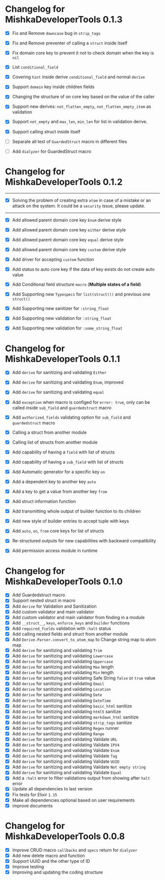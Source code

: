 # Changelog for MishkaDeveloperTools 0.1.3

- [x] Fix and Remove `downcase` bug in `strip_tags`
- [x] Fix and Remove preventer of calling a `struct` inside itself
- [x] Fix domain core key to prevent it not to check domain when the key is `nil`
- [x] List `conditional_field`
- [x] Covering `hint` inside derive `conditional_field` and normal `derive`
- [x] Support `domain` key inside children fields
- [x] Changing the structure of on core key based on the value of the caller
- [x] Support new derives: `not_flatten_empty`, `not_flatten_empty_item` as validation
- [x] Support `not_empty` and `max_len`, `min_len` for list in validation derive.
- [x] Support calling struct inside itself
- [ ] Separate all test of `GuardedStruct` macro in different files
- [ ] Add `dialyzer` for GuardedStruct macro


# Changelog for MishkaDeveloperTools 0.1.2

---
- [x] Solving the problem of creating extra `atom` in case of a mistake or an attack on the system. It could be a `security` issue, please update.
---

- [x] Add allowed parent domain core key `Enum` derive style
- [x] Add allowed parent domain core key `either` derive style
- [x] Add allowed parent domain core key `equal` derive style
- [x] Add allowed parent domain core key `custom` derive style
- [x] Add driver for accepting `custom` function
- [x] Add status to auto core key if the data of key exists do not create auto value
- [x] Add Conditional field structure `macro` (**Multiple states of a field**)
- [x] Add Supporting new `Typespecs` for `list(struct())` and previous one `struct()`
- [x] Add Supporting new sanitizer for `:string_float`
- [x] Add Supporting new validation for `:string_float`
- [x] Add Supporting new validation for `:some_string_float`


# Changelog for MishkaDeveloperTools 0.1.1

- [x] Add `derive` for sanitizing and validating `Either`
- [x] Add `derive` for sanitizing and validating `Enum`, improved
- [x] Add `derive` for sanitizing and validating `equal`
- [x] Add `exception` when macro is configed for `error: true`, only can be called inside `sub_field` and `guardedstruct` macro
- [x] Add `authorized_fields` validating option for `sub_field` and `guardedstruct` macro
- [x] Calling a struct from another module
- [x] Calling list of structs from another module
- [x] Add capability of having a `field` with list of structs
- [x] Add capability of having a `sub_field` with list of structs
- [x] Add Automatic generator for a specific key `on`
- [x] Add a dependent key to another key `auto`
- [x] Add a key to get a value from another key `from`
- [x] Add struct information function
- [x] Add transmitting whole output of builder function to its children
- [x] Add new style of builder entries to accept tuple with keys
- [x] Add `auto`, `on`, `from` core keys for list of structs
- [x] Re-structured outputs for new capabilities with backward compatibility
- [x] Add permission access module in runtime


# Changelog for MishkaDeveloperTools 0.1.0

- [x] Add Guardedstruct macro
- [x] Support nested struct in macro
- [x] Add `derive` for Validation and Sanitization
- [x] Add custom validator and main validator
- [x] Add custom validator and main validator from finding in a module
- [x] Add `__struct__`, `keys`, `enforce_keys` and `builder` functions
- [x] Add `required_fields` validation with `:halt` status
- [x] Add calling nested fields and struct from another module
- [x] Add `Derive.Parser.convert_to_atom_map` to Change string map to atom map
- [x] Add `derive` for sanitizing and validating `Trim`
- [x] Add `derive` for sanitizing and validating `Lowercase`
- [x] Add `derive` for sanitizing and validating `Uppercase`
- [x] Add `derive` for sanitizing and validating `Max` length
- [x] Add `derive` for sanitizing and validating `Min` length
- [x] Add `derive` for sanitizing and validating Safe String `false` or `true` value
- [x] Add `derive` for sanitizing and validating `Email`
- [x] Add `derive` for sanitizing and validating `Location`
- [x] Add `derive` for sanitizing and validating `Date`
- [x] Add `derive` for sanitizing and validating `DateTime`
- [x] Add `derive` for sanitizing and validating `basic_html` sanitize
- [x] Add `derive` for sanitizing and validating `html5` sanitize
- [x] Add `derive` for sanitizing and validating `markdown_html` sanitize
- [x] Add `derive` for sanitizing and validating `strip_tags` sanitize
- [x] Add `derive` for sanitizing and validating `Regex` runner
- [x] Add `derive` for sanitizing and validating `Range`
- [x] Add `derive` for sanitizing and validating Validate `URL`
- [x] Add `derive` for sanitizing and validating Validate `IPV4`
- [x] Add `derive` for sanitizing and validating Validate `Enum`
- [x] Add `derive` for sanitizing and validating Validate `Tag`
- [x] Add `derive` for sanitizing and validating Validate `UUID`
- [x] Add `derive` for sanitizing and validating Validate `Not empty string`
- [x] Add `derive` for sanitizing and validating Validate `Equal`
- [x] Add a `:halt` error to filter validations output from showing after `halt` error
- [x] Update all dependencies to last version
- [x] Fix tests for Elixir `1.15`
- [x] Make all dependencies optional based on user requirements
- [x] improve documents

# Changelog for MishkaDeveloperTools 0.0.8

- [x] Improve CRUD macro `callbacks` and `specs` return for `dialyzer`
- [x] Add new delete macro and function
- [x] Support UUID and the other type of ID
- [x] Improve testing
- [x] Improving and updating the coding structure
